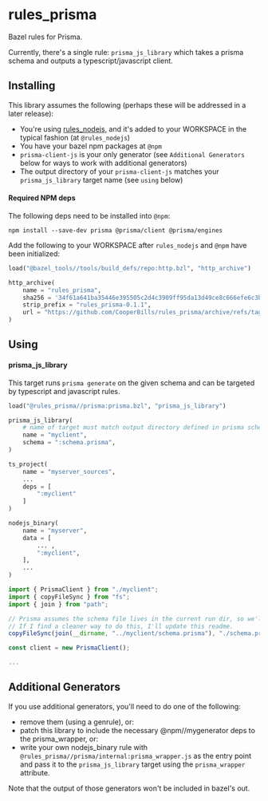 # rules_prisma
Bazel rules for Prisma.

Currently, there's a single rule: `prisma_js_library` which takes a prisma schema and outputs a typescript/javascript client.

## Installing

This library assumes the following (perhaps these will be addressed in a later release):
* You're using [rules_nodejs](https://github.com/bazelbuild/rules_nodejs), and it's added to your WORKSPACE in the typical fashion (at `@rules_nodejs`)
* You have your bazel npm packages at `@npm`
* `prisma-client-js` is your only generator (see `Additional Generators` below for ways to work with additional generators)
* The output directory of your `prisma-client-js` matches your `prisma_js_library` target name (see `using` below)

#### Required NPM deps

The following deps need to be installed into `@npm`:
```shell
npm install --save-dev prisma @prisma/client @prisma/engines
```

Add the following to your WORKSPACE after `rules_nodejs` and `@npm` have been initialized:

```python
load("@bazel_tools//tools/build_defs/repo:http.bzl", "http_archive")

http_archive(
    name = "rules_prisma",
    sha256 = '34f61a641ba35446e395505c2d4c3909ff95da13d49ce8c666efe6c3b2ab1f00',
    strip_prefix = "rules_prisma-0.1.1",
    url = "https://github.com/CooperBills/rules_prisma/archive/refs/tags/v0.1.1.tar.gz",
)
```

## Using

#### prisma_js_library

This target runs `prisma generate` on the given schema and can be targeted by typescript and javascript rules.

```python
load("@rules_prisma//prisma:prisma.bzl", "prisma_js_library")

prisma_js_library(
    # name of target must match output directory defined in prisma schema
    name = "myclient",
    schema = ":schema.prisma",
)

ts_project(
    name = "myserver_sources",
    ...
    deps = [
        ":myclient"
    ]
)

nodejs_binary(
    name = "myserver",
    data = [
        ... ,
        ":myclient",
    ],
    ...
)
```

```typescript
import { PrismaClient } from "./myclient";
import { copyFileSync } from "fs";
import { join } from "path";

// Prisma assumes the schema file lives in the current run dir, so we'll copy it in.
// If I find a cleaner way to do this, I'll update this readme.
copyFileSync(join(__dirname, "../myclient/schema.prisma"), "./schema.prisma");

const client = new PrismaClient();

...
```

## Additional Generators

If you use additional generators, you'll need to do one of the following:
* remove them (using a genrule), or:
* patch this library to include the necessary @npm//mygenerator deps to the prisma_wrapper, or:
* write your own nodejs_binary rule with `@rules_prisma//prisma/internal:prisma_wrapper.js` as the entry point and pass it to the `prisma_js_library` target using the `prisma_wrapper` attribute.

Note that the output of those generators won't be included in bazel's out. 
